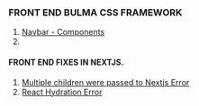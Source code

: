 ###


### FRONT END BULMA CSS FRAMEWORK 
1. [Navbar - Components](https://bulma.io/documentation/components/navbar/)
2. [](https://codesandbox.io/s/ryj9z23y6n?file=/src/Navbar.js)



#### FRONT END FIXES IN NEXTJS.

1. [Multiple children were passed to  Nextjs Error](https://nextjs.org/docs/messages/link-multiple-children)
2. [React Hydration Error](https://nextjs.org/docs/messages/react-hydration-error)